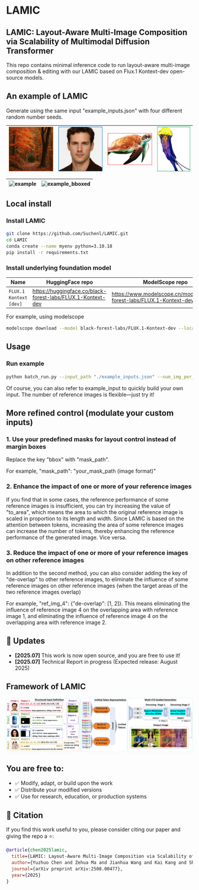 # LAMIC
## LAMIC: Layout-Aware Multi-Image Composition via Scalability of Multimodal Diffusion Transformer

This repo contains minimal inference code to run layout-aware multi-image composition & editing with our LAMIC based on Flux.1 Kontext-dev open-source models.

## An example of LAMIC 

Generate using the same input "example_inputs.json" with four different random number seeds. 

| ![example_forest](assets/example_forest_withedge.jpg) | ![example_man](assets/example_man_withedge.jpg) | ![example_sea_turtle](assets/example_sea_turtle_withedge.jpg) | ![example_sea_turtle](assets/example_jellyfish_withedge.jpg) |
|--------------------------------|--------------------------------|--------------------------------|--------------------------------|

| ![example](assets/example.png) | ![example_bboxed](assets/example_bboxed.png) |
|--------------------------------|----------------------------------------------|

## Local install
### Install LAMIC
```bash
git clone https://github.com/Suchenl/LAMIC.git
cd LAMIC
conda create --name myenv python=3.10.18
pip install -r requirements.txt
```
### Install underlying foundation model

| Name                        | HuggingFace repo                                               | ModelScope repo                                                       |
| --------------------------- | -------------------------------------------------------------- | --------------------------------------------------------------------- |
| `FLUX.1 Kontext [dev]`      | https://huggingface.co/black-forest-labs/FLUX.1-Kontext-dev    | https://www.modelscope.cn/models/black-forest-labs/FLUX.1-Kontext-dev |

For example, using modelscope
```bash
modelscope download --model black-forest-labs/FLUX.1-Kontext-dev --local_dir ./your_dir
```

## Usage
### Run example
```bash
python batch_run.py --input_path "./example_inputs.json" --num_img_per_sample 4 --concat_per_sample True --flux_kontext_transformer_path "your_local_kontext_transformer_path" --flux_path "your_local_flux_path (flux or flux kontext, both are acceptable)"
```
Of course, you can also refer to example_input to quickly build your own input. The number of reference images is flexible—just try it!

## More refined control (modulate your custom inputs)
### 1. Use your predefined masks for layout control instead of margin boxes
Replace the key "bbox" with "mask_path". 

For example, "mask_path": "your_mask_path (image format)"

### 2. Enhance the impact of one or more of your reference images
If you find that in some cases, the reference performance of some reference images is insufficient, you can try increasing the value of "to_area", which means the area to which the original reference image is scaled in proportion to its length and width. Since LAMIC is based on the attention between tokens, increasing the area of some reference images can increase the number of tokens, thereby enhancing the reference performance of the generated image. Vice versa.

### 3. Reduce the impact of one or more of your reference images on other reference images
In addition to the second method, you can also consider adding the key of "de-overlap" to other reference images, to eliminate the influence of some reference images on other reference images (when the target areas of the two reference images overlap)

For example, "ref_img_4": {"de-overlap": [1, 2]}. This means eliminating the influence of reference image 4 on the overlapping area with reference image 1, and eliminating the influence of reference image 4 on the overlapping area with reference image 2.


## 🚀 Updates
- **[2025.07]** This work is now open source, and you are free to use it!
- **[2025.07]** Technical Report in progress (Expected release: August 2025)


## Framework of LAMIC
![framework](assets/framework.jpg)


## You are free to:
- ✅ Modify, adapt, or build upon the work  
- ✅ Distribute your modified versions  
- ✅ Use for research, education, or production systems  

## 📄 Citation
If you find this work useful to you, please consider citing our paper and giving the repo a ⭐:
```bibtex
@article{chen2025lamic,
  title={LAMIC: Layout-Aware Multi-Image Composition via Scalability of Multimodal Diffusion Transformer}, 
  author={Yuzhuo Chen and Zehua Ma and Jianhua Wang and Kai Kang and Shunyu Yao and Weiming Zhang},
  journal={arXiv preprint arXiv:2508.00477},
  year={2025}
}
